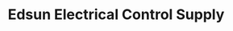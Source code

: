 ---
title: "Edsun Electrical Control Supply"
url: /manila/edsun-electrical-control-supply/
shop: Elektrisch
---
